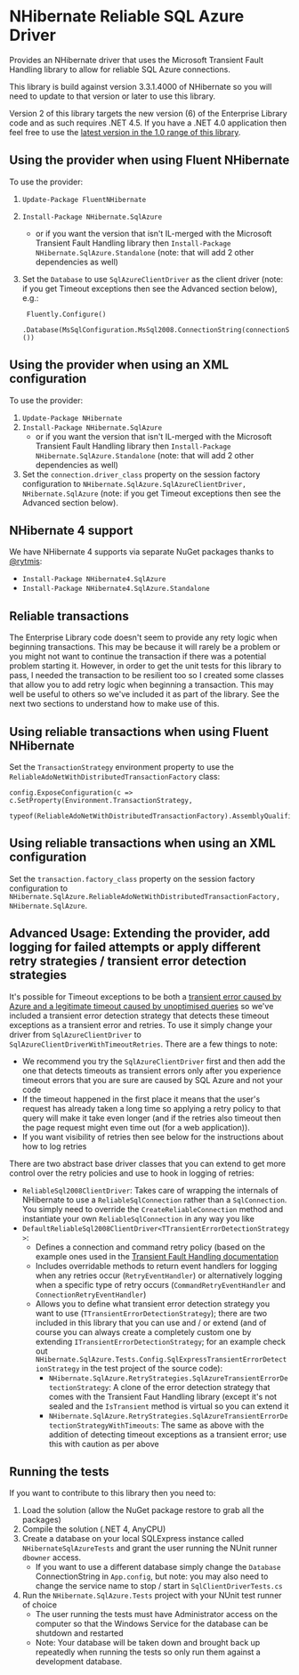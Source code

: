﻿NHibernate Reliable SQL Azure Driver
====================================

Provides an NHibernate driver that uses the Microsoft Transient Fault Handling library to allow for reliable SQL Azure connections.

This library is build against version 3.3.1.4000 of NHibernate so you will need to update to that version or later to use this library.

Version 2 of this library targets the new version (6) of the Enterprise Library code and as such requires .NET 4.5. If you have a .NET 4.0 application then feel free to use the [latest version in the 1.0 range of this library](https://www.nuget.org/packages/NHibernate.SqlAzure/1.0.0.37).

Using the provider when using Fluent NHibernate
-----------------------------------------------

To use the provider:

1. `Update-Package FluentNHibernate`
2. `Install-Package NHibernate.SqlAzure`
	* or if you want the version that isn't IL-merged with the Microsoft Transient Fault Handling library then `Install-Package NHibernate.SqlAzure.Standalone` (note: that will add 2 other dependencies as well)
3. Set the `Database` to use `SqlAzureClientDriver` as the client driver (note: if you get Timeout exceptions then see the Advanced section below), e.g.:

        Fluently.Configure()
            .Database(MsSqlConfiguration.MsSql2008.ConnectionString(connectionString).Driver<SqlAzureClientDriver>())

Using the provider when using an XML configuration
--------------------------------------------------

To use the provider:

1. `Update-Package NHibernate`
2. `Install-Package NHibernate.SqlAzure`
	* or if you want the version that isn't IL-merged with the Microsoft Transient Fault Handling library then `Install-Package NHibernate.SqlAzure.Standalone` (note: that will add 2 other dependencies as well)
3. Set the `connection.driver_class` property on the session factory configuration to `NHibernate.SqlAzure.SqlAzureClientDriver, NHibernate.SqlAzure`  (note: if you get Timeout exceptions then see the Advanced section below).

NHibernate 4 support
--------------------

We have NHibernate 4 supports via separate NuGet packages thanks to [@rytmis](https://github.com/rytmis):

* `Install-Package NHibernate4.SqlAzure`
* `Install-Package NHibernate4.SqlAzure.Standalone`

Reliable transactions
---------------------

The Enterprise Library code doesn't seem to provide any rety logic when beginning transactions. This may be because it will rarely be a problem or you might not want to continue the transaction if there was a potential problem starting it. However, in order to get the unit tests for this library to pass, I needed the transaction to be resilient too so I created some classes that allow you to add retry logic when beginning a transaction. This may well be useful to others so we've included it as part of the library. See the next two sections to understand how to make use of this.

Using reliable transactions when using Fluent NHibernate
--------------------------------------------------------

Set the `TransactionStrategy` environment property to use the `ReliableAdoNetWithDistributedTransactionFactory` class:

	config.ExposeConfiguration(c => c.SetProperty(Environment.TransactionStrategy,
		typeof(ReliableAdoNetWithDistributedTransactionFactory).AssemblyQualifiedName));

Using reliable transactions when using an XML configuration
-----------------------------------------------------------

Set the `transaction.factory_class` property on the session factory configuration to `NHibernate.SqlAzure.ReliableAdoNetWithDistributedTransactionFactory, NHibernate.SqlAzure`.

Advanced Usage: Extending the provider, add logging for failed attempts or apply different retry strategies / transient error detection strategies
----------------------------------------------------------------------------------------------------------------------------------

It's possible for Timeout exceptions to be both a [transient error caused by Azure and a legitimate timeout caused by unoptimised queries](http://social.msdn.microsoft.com/Forums/en-US/ssdsgetstarted/thread/7a50985d-92c2-472f-9464-a6591efec4b3/) so we've included a transient error detection strategy that detects these timeout exceptions as a transient error and retries. To use it simply change your driver from `SqlAzureClientDriver` to `SqlAzureClientDriverWithTimeoutRetries`. There are a few things to note:

* We recommend you try the `SqlAzureClientDriver` first and then add the one that detects timeouts as transient errors only after you experience timeout errors that you are sure are caused by SQL Azure and not your code
* If the timeout happened in the first place it means that the user's request has already taken a long time so applying a retry policy to that query will make it take even longer (and if the retries also timeout then the page request might even time out (for a web application)).
* If you want visibility of retries then see below for the instructions about how to log retries

There are two abstract base driver classes that you can extend to get more control over the retry policies and use to hook in logging of retries:

* `ReliableSql2008ClientDriver`: Takes care of wrapping the internals of NHibernate to use a `ReliableSqlConnection` rather than a `SqlConnection`. You simply need to override the `CreateReliableConnection` method and instantiate your own `ReliableSqlConnection` in any way you like
* `DefaultReliableSql2008ClientDriver<TTransientErrorDetectionStrategy>`:
	* Defines a connection and command retry policy (based on the example ones used in the [Transient Fault Handling documentation](http://msdn.microsoft.com/en-us/library/hh680900.aspx)
	* Includes overridable methods to return event handlers for logging when any retries occur (`RetryEventHandler`) or alternatively logging when a specific type of retry occurs (`CommandRetryEventHandler` and `ConnectionRetryEventHandler`)
	* Allows you to define what transient error detection strategy you want to use (`TTransientErrorDetectionStrategy`); there are two included in this library that you can use and / or extend (and of course you can always create a completely custom one by extending `ITransientErrorDetectionStrategy`; for an example check out `NHibernate.SqlAzure.Tests.Config.SqlExpressTransientErrorDetectionStrategy` in the test project of the source code):
		* `NHibernate.SqlAzure.RetryStrategies.SqlAzureTransientErrorDetectionStrategy`: A clone of the error detection strategy that comes with the Transient Faut Handling library (except it's not sealed and the `IsTransient` method is virtual so you can extend it
		* `NHibernate.SqlAzure.RetryStrategies.SqlAzureTransientErrorDetectionStrategyWithTimeouts`: The same as above with the addition of detecting timeout exceptions as a transient error; use this with caution as per above

Running the tests
-----------------

If you want to contribute to this library then you need to:

1. Load the solution (allow the NuGet package restore to grab all the packages)
2. Compile the solution (.NET 4, AnyCPU)
3. Create a database on your local SQLExpress instance called `NHibernateSqlAzureTests` and grant the user running the NUnit runner `dbowner` access.
    * If you want to use a different database simply change the `Database` ConnectionString in `App.config`, but note: you may also need to change the service name to stop / start in `SqlClientDriverTests.cs`
4. Run the `NHibernate.SqlAzure.Tests` project with your NUnit test runner of choice
    * The user running the tests must have Administrator access on the computer so that the Windows Service for the database can be shutdown and restarted
	* Note: Your database will be taken down and brought back up repeatedly when running the tests so only run them against a development database.
